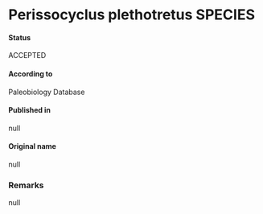 Perissocyclus plethotretus SPECIES
=======

#### Status
ACCEPTED

#### According to
Paleobiology Database

#### Published in
null

#### Original name
null

### Remarks
null
